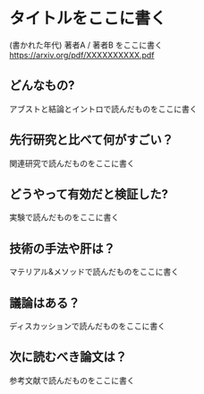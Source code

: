 # タイトルをここに書く
(書かれた年代) 著者A / 著者B をここに書く  
https://arxiv.org/pdf/XXXXXXXXXX.pdf

## どんなもの?
アブストと結論とイントロで読んだものをここに書く

## 先行研究と比べて何がすごい？
関連研究で読んだものをここに書く

## どうやって有効だと検証した?
実験で読んだものをここに書く

## 技術の手法や肝は？
マテリアル&メソッドで読んだものをここに書く

## 議論はある？
ディスカッションで読んだものをここに書く

## 次に読むべき論文は？
参考文献で読んだものをここに書く
